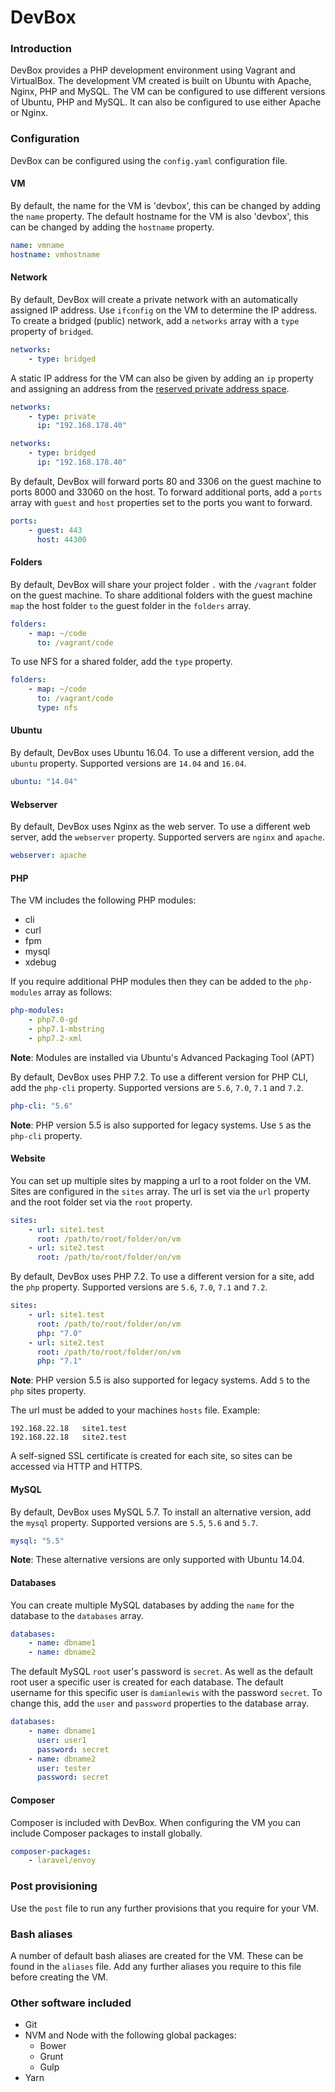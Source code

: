 # DevBox

### Introduction
DevBox provides a PHP development environment using Vagrant and VirtualBox. The development VM created is built on Ubuntu with Apache, Nginx, PHP and MySQL. The VM can be configured to use different versions of Ubuntu, PHP and MySQL. It can also be configured to use either Apache or Nginx.


### Configuration
DevBox can be configured using the `config.yaml` configuration file.


#### VM
By default, the name for the VM is 'devbox', this can be changed by adding the `name` property. The default hostname for the VM is also 'devbox', this can be changed by adding the `hostname` property.
```yaml
name: vmname
hostname: vmhostname
```


#### Network
By default, DevBox will create a private network with an automatically assigned IP address. Use `ifconfig` on the VM to determine the IP address. To create a bridged (public) network, add a `networks` array with a `type` property of `bridged`.
```yaml
networks:
    - type: bridged
```

A static IP address for the VM can also be given by adding an `ip` property and assigning an address from the [reserved private address space](https://en.wikipedia.org/wiki/Private_network#Private_IPv4_address_spaces).
```yaml
networks:
    - type: private
      ip: "192.168.178.40"
```

```yaml
networks:
    - type: bridged
      ip: "192.168.178.40"
```

By default, DevBox will forward ports 80 and 3306 on the guest machine to ports 8000 and 33060 on the host. To forward additional ports, add a `ports` array with `guest` and `host` properties set to the ports you want to forward.
```yaml
ports:
    - guest: 443
      host: 44300
```


#### Folders
By default, DevBox will share your project folder `.` with the `/vagrant` folder on the guest machine. To share additional folders with the guest machine `map` the host folder `to` the guest folder in the `folders` array.
```yaml
folders:
    - map: ~/code
      to: /vagrant/code
```

To use NFS for a shared folder, add the `type` property.
```yaml
folders:
    - map: ~/code
      to: /vagrant/code
      type: nfs
```


#### Ubuntu
By default, DevBox uses Ubuntu 16.04. To use a different version, add the `ubuntu` property. Supported versions are `14.04` and `16.04`. 
```yaml
ubuntu: "14.04"
```


#### Webserver
By default, DevBox uses Nginx as the web server. To use a different web server, add the `webserver` property. Supported servers are `nginx` and `apache`. 
```yaml
webserver: apache
```


#### PHP
The VM includes the following PHP modules:
- cli
- curl
- fpm
- mysql
- xdebug

If you require additional PHP modules then they can be added to the `php-modules` array as follows:
```yaml
php-modules:
    - php7.0-gd
    - php7.1-mbstring
    - php7.2-xml
```
**Note**: Modules are installed via Ubuntu's Advanced Packaging Tool (APT)

By default, DevBox uses PHP 7.2. To use a different version for PHP CLI, add the `php-cli` property. Supported versions are `5.6`, `7.0`, `7.1` and `7.2`.
```yaml
php-cli: "5.6"
```
**Note**: PHP version 5.5 is also supported for legacy systems. Use `5` as the `php-cli` property.


#### Website
You can set up multiple sites by mapping a url to a root folder on the VM. Sites are configured in the `sites` array. The url is set via the `url` property and the root folder set via the `root` property.
```yaml
sites:
    - url: site1.test
      root: /path/to/root/folder/on/vm
    - url: site2.test
      root: /path/to/root/folder/on/vm
```

By default, DevBox uses PHP 7.2. To use a different version for a site, add the `php` property. Supported versions are `5.6`, `7.0`, `7.1` and `7.2`.
```yaml
sites:
    - url: site1.test
      root: /path/to/root/folder/on/vm
      php: "7.0"
    - url: site2.test
      root: /path/to/root/folder/on/vm
      php: "7.1"
```
**Note**: PHP version 5.5 is also supported for legacy systems. Add `5` to the `php` sites property.

The url must be added to your machines `hosts` file. Example: 
```
192.168.22.18   site1.test
192.168.22.18   site2.test
```

A self-signed SSL certificate is created for each site, so sites can be accessed via HTTP and HTTPS. 


#### MySQL
By default, DevBox uses MySQL 5.7. To install an alternative version, add the `mysql` property. Supported versions are `5.5`, `5.6` and `5.7`. 
```yaml
mysql: "5.5"
```
**Note**: These alternative versions are only supported with Ubuntu 14.04.

#### Databases
You can create multiple MySQL databases by adding the `name` for the database to the `databases` array.
```yaml
databases:
    - name: dbname1
    - name: dbname2
```

The default MySQL `root` user's password is `secret`. As well as the default root user a specific user is created for each database. The default username for this specific user is `damianlewis` with the password `secret`. To change this, add the `user` and `password` properties to the database array.
```yaml
databases:
    - name: dbname1
      user: user1
      password: secret
    - name: dbname2
      user: tester
      password: secret
```


#### Composer
Composer is included with DevBox. When configuring the VM you can include Composer packages to install globally.
```yaml
composer-packages:
    - laravel/envoy
```


### Post provisioning
Use the `post` file to run any further provisions that you require for your VM.


### Bash aliases
A number of default bash aliases are created for the VM. These can be found in the `aliases` file. Add any further aliases you require to this file before creating the VM.


### Other software included
- Git
- NVM and Node with the following global packages:
    - Bower
    - Grunt
    - Gulp
- Yarn